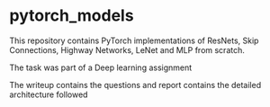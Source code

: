 # pytorch_models

This repository contains PyTorch implementations of ResNets, Skip Connections, Highway Networks, LeNet and MLP from scratch.

The task was part of a Deep learning assignment

The writeup contains the questions and report contains the detailed architecture followed

